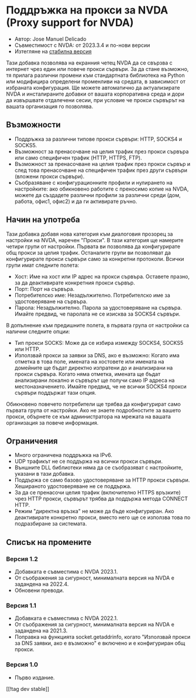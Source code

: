 # Поддръжка на прокси за NVDA (Proxy support for NVDA) #

* Автор: Jose Manuel Delicado
* Съвместимост с NVDA: от 2023.3.4 и по-нови версии
* Изтегляне на [стабилна версия][1]

Тази добавка позволява на екранния четец NVDA да се свързва с интернет чрез
един или повече прокси сървъри. За да стане възможно, тя прилага различни
промени към стандартната библиотека на Python или модифицира определени
променливи на средата, в зависимост от избраната конфигурация. Ще можете
автоматично да актуализирате NVDA и инсталираните добавки от вашата
корпоративна среда и дори да извършвате отдалечени сесии, при условие че
прокси сървърът на вашата организация го позволява.

## Възможности

* Поддръжка за различни типове прокси сървъри: HTTP, SOCKS4 и SOCKS5.
* Възможност за пренасочване на целия трафик през прокси сървъра или само
  специфичен трафик (HTTP, HTTPS, FTP).
* Възможност за пренасочване на целия трафик през прокси сървър и след това
  пренасочване на специфичен трафик през други сървъри (вложени прокси
  сървъри).
* Съобразяване с конфигурационните профили и нулирането на настройките: ако
  обикновено работите с преносимо копие на NVDA, можете да създадете
  различни профили за различни среди (дом, работа, офис1, офис2) и да ги
  активирате ръчно.

## Начин на употреба

Тази добавка добавя нова категория към диалоговия прозорец за настройки на
NVDA, наречен "Прокси". В тази категория ще намерите четири групи от
настройки. Първата ви позволява да конфигурирате общ прокси за целия
трафик. Останалите групи ви позволяват да конфигурирате прокси сървъри само
за конкретни протоколи. Всички групи имат следните полета:

* Хост: Име на хост или IP адрес на прокси сървъра. Оставете празно, за да
  деактивирате конкретния прокси сървър.
* Порт: Порт на сървъра.
* Потребителско име: Незадължително. Потребителско име за удостоверяване на
  сървъра.
* Парола: Незадължително. Парола за удостоверяване на сървъра. Имайте
  предвид, че паролата не се изисква за SOCKS4 сървъри.

В допълнение към предишните полета, в първата група от настройки са налични
следните опции:

* Тип прокси SOCKS: Може да се избира измежду SOCKS4, SOCKS5 или HTTP.
* Използвай прокси за заявки за DNS, ако е възможно: Когато има отметка в
  това поле, имената на хостовете или имената на домейните ще бъдат директно
  изпратени до и анализирани на прокси сървъра. Когато няма отметка, имената
  ще бъдат анализирани локално и сървърът ще получи само IP адреса на
  местоназначението. Имайте предвид, че не всички SOCKS4 прокси сървъри
  поддържат тази опция.

Обикновено повечето потребители ще трябва да конфигурират само първата група
от настройки. Ако не знаете подробностите за вашето прокси, обърнете се към
администратора на мрежата на вашата организация за повече информация.

## Ограничения

* Много ограничена поддръжка на IPv6.
* UDP трафикът не се поддържа на всички прокси сървъри.
* Външните DLL библиотеки няма да се съобразяват с настройките, указани в
  тази добавка.
* Поддържа се само базово удостоверяване за HTTP прокси сървъри. Хешираното
  удостоверяване не се поддържа.
* За да се пренасочи целия трафик (включително HTTPS връзките) чрез HTTP
  прокси, сървърът трябва да поддържа метода CONNECT HTTP.
* Режим "директна връзка" не може да бъде конфигуриран. Ако деактивирате
  конкретно прокси, вместо него ще се използва това по подразбиране за
  системата.

## Списък на промените

### Версия 1.2

* Добавката е съвместима с NVDA 2023.1.
* От съображения за сигурност, минималната версия на NVDA е задандена на
  2022.4.
* Обновени преводи.

### Версия 1.1

* Добавката е съвместима с NVDA 2022.1.
* От съображения за сигурност, минималната версия на NVDA е задандена на
  2021.3.
* Поправка на функцията socket.getaddrinfo, когато "Използвай прокси за DNS
  заявки, ако е възможно" е включено и е конфигуриран общ прокси.

### Версия 1.0

* Първо издание.

[[!tag dev stable]]

[1]: https://www.nvaccess.org/addonStore/legacy?file=proxy
